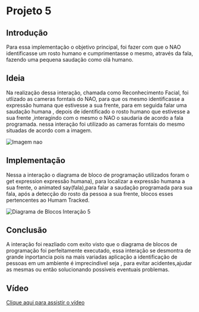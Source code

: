 # Projeto 5

## Introdução
Para essa implementação o objetivo principal, foi fazer com que o NAO  identificasse um rosto humano e cumprimentasse o mesmo, através da fala, fazendo uma pequena saudação como olá humano.
## Ideia
Na realização dessa interação, chamada como Reconhecimento Facial, foi utlizado as cameras forntais  do NAO, para que os mesmo identificasse a expressão humana que estivesse a sua frente,  para em seguida falar uma saudação humana , depois de identificado o rosto humano que estivesse a sua frente ,interagindo com o mesmo o NAO o saudaria de acordo a fala programada. nessa interação foi utilizado as cameras forntais do mesmo situadas de acordo com a imagem.

![Imagem nao](https://github.com/lara-unb/Fundamentos_Robotica_Grupo2_NAO_Coreograph/assets/139188097/706d6523-7f5c-4010-9466-e34008476f95)

## Implementação
Nessa a interação o diagrama de bloco de programação utilizados foram o get expression expressão humana), para localizar a expressão humana a sua frente, o animated say(fala),para falar a saudação programada para sua fala, após a detecção do rosto da pessoa a sua frente, blocos esses pertencentes ao Humam Tracked.

![Diagrama de Blocos Interação 5](https://github.com/lara-unb/Fundamentos_Robotica_Grupo2_NAO_Coreograph/assets/139188097/a6cdc0ba-adad-4bd9-8b92-408040d3084c)

## Conclusão
A interação foi reazliado com exito visto que o diagrama de blocos de programação foi perfeitamente executado, essa interação se desmontra de grande inportancia pois na mais variadas aplicação a identificação de pessoas em um ambiente é imprecindivel seja , para evitar acidentes,ajudar as mesmas ou então solucionando possiveis eventuais problemas.

## Vídeo
[Clique aqui para assistir o vídeo](https://www.youtube.com/)
